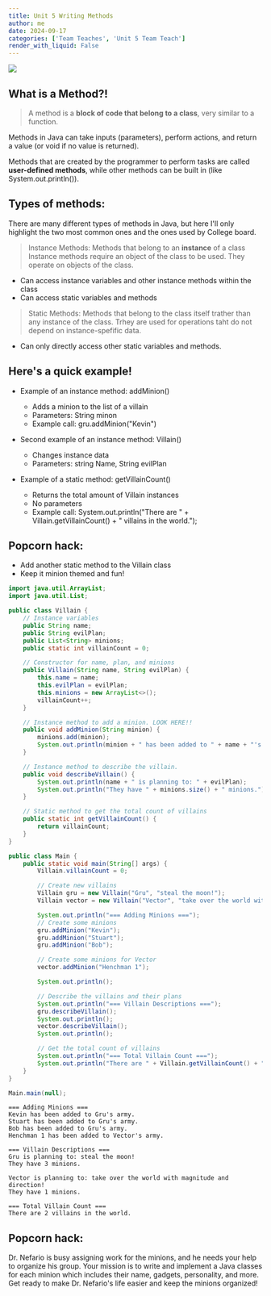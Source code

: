 ```yaml
---
title: Unit 5 Writing Methods
author: me
date: 2024-09-17
categories: ['Team Teaches', 'Unit 5 Team Teach']
render_with_liquid: False
---
```


<img src="https://github.com/user-attachments/assets/b6e29141-321e-4ec4-a0fe-abf747eb6baa">

## What is a Method?!
> A method is a **block of code that belong to a class**, very similar to a function. 

Methods in Java can take inputs (parameters), perform actions, and return a value (or void if no value is returned).

Methods that are created by the programmer to perform tasks are called **user-defined methods**, while other methods can be built in (like System.out.println()).

## Types of methods:
There are many different types of methods in Java, but here I'll only highlight the two most common ones and the ones used by College board.

> Instance Methods: Methods that belong to an **instance** of a class
Instance methods require an object of the class to be used. They operate on objects of the class.
- Can access instance variables and other instance methods within the class
- Can access static variables and methods

> Static Methods: Methods that belong to the class itself trather than any instance of the class. Trhey are used for operations taht do not depend on instance-spefific data. 
- Can only directly access other static variables and methods.

## Here's a quick example!
- Example of an instance method: addMinion()
  - Adds a minion to the list of a villain
  - Parameters: String minon
  - Example call: gru.addMinion("Kevin")
- Second example of an instance method: Villain()
  - Changes instance data
  - Parameters: string Name, String evilPlan

- Example of a static method: getVillainCount()
  - Returns the total amount of Villain instances
  - No parameters
  - Example call: System.out.println("There are " + Villain.getVillainCount() + " villains in the world.");

## Popcorn hack:
- Add another static method to the Villain class
- Keep it minion themed and fun!


```java
import java.util.ArrayList;
import java.util.List;

public class Villain {
    // Instance variables
    public String name;
    public String evilPlan;
    public List<String> minions;
    public static int villainCount = 0;

    // Constructor for name, plan, and minions
    public Villain(String name, String evilPlan) {
        this.name = name;
        this.evilPlan = evilPlan;
        this.minions = new ArrayList<>();
        villainCount++;
    }

    // Instance method to add a minion. LOOK HERE!!
    public void addMinion(String minion) {
        minions.add(minion);
        System.out.println(minion + " has been added to " + name + "'s army.");
    }

    // Instance method to describe the villain. 
    public void describeVillain() {
        System.out.println(name + " is planning to: " + evilPlan);
        System.out.println("They have " + minions.size() + " minions.");
    }

    // Static method to get the total count of villains
    public static int getVillainCount() {
        return villainCount;
    }
}

public class Main {
    public static void main(String[] args) {
        Villain.villainCount = 0;

        // Create new villains
        Villain gru = new Villain("Gru", "steal the moon!");
        Villain vector = new Villain("Vector", "take over the world with magnitude and direction!");

        System.out.println("=== Adding Minions ===");
        // Create some minions
        gru.addMinion("Kevin");
        gru.addMinion("Stuart");
        gru.addMinion("Bob");

        // Create some minions for Vector
        vector.addMinion("Henchman 1");

        System.out.println();

        // Describe the villains and their plans
        System.out.println("=== Villain Descriptions ===");
        gru.describeVillain();
        System.out.println();
        vector.describeVillain();
        System.out.println();

        // Get the total count of villains
        System.out.println("=== Total Villain Count ===");
        System.out.println("There are " + Villain.getVillainCount() + " villains in the world.");
    }
}

Main.main(null);
```

    === Adding Minions ===
    Kevin has been added to Gru's army.
    Stuart has been added to Gru's army.
    Bob has been added to Gru's army.
    Henchman 1 has been added to Vector's army.
    
    === Villain Descriptions ===
    Gru is planning to: steal the moon!
    They have 3 minions.
    
    Vector is planning to: take over the world with magnitude and direction!
    They have 1 minions.
    
    === Total Villain Count ===
    There are 2 villains in the world.


## Popcorn hack:
Dr. Nefario is busy assigning work for the minions, and he needs your help to organize his group. Your mission is to write and implement a Java classes for each minion which includes their name, gadgets, personality, and more. Get ready to make Dr. Nefario's life easier and keep the minions organized!
